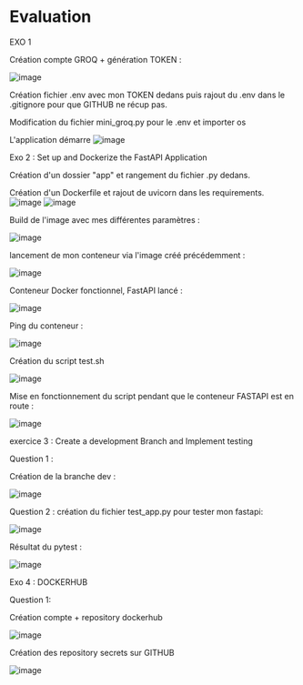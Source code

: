# Evaluation
EXO 1 

Création compte GROQ + génération TOKEN : 

![image](https://github.com/user-attachments/assets/64ffe2ba-4832-41e0-9ee7-af96d32bfb1d)


Création fichier .env avec mon TOKEN dedans puis rajout du .env dans le .gitignore pour que GITHUB ne récup pas.

Modification du fichier mini_groq.py pour le .env et importer os

L'application démarre 
![image](https://github.com/user-attachments/assets/c367ab16-8e8e-4edb-a980-83b803ce79a2)



Exo 2 : Set up and Dockerize the FastAPI Application 

Création d'un dossier "app" et rangement du fichier .py dedans.

Création d'un Dockerfile et rajout de uvicorn dans les requirements.
![image](https://github.com/user-attachments/assets/d45bf0ef-dca4-495f-a063-8f5a27002dc3)
![image](https://github.com/user-attachments/assets/f7172536-96d5-4845-a3ee-fb185c1c26c2)

Build de l'image avec mes différentes paramètres : 

![image](https://github.com/user-attachments/assets/522a105d-11d3-42cf-ae51-78cb4140d5e6)

lancement de mon conteneur via l'image créé précédemment : 

![image](https://github.com/user-attachments/assets/ec0af669-8a4a-4871-8504-f2816aec77b7)


Conteneur Docker fonctionnel, FastAPI lancé : 

![image](https://github.com/user-attachments/assets/5f88b62b-23d2-45d5-a50e-3ab3aed60f93)

Ping du conteneur : 

![image](https://github.com/user-attachments/assets/babcf421-1fd7-4851-9743-4ea019bcbbc8)


Création du script test.sh 

![image](https://github.com/user-attachments/assets/6e84387c-05a7-4ccf-ad42-c46cf65f4161)

Mise en fonctionnement du script pendant que le conteneur FASTAPI est en route : 

![image](https://github.com/user-attachments/assets/85c751b7-5db0-4d9a-9947-3133eb2eb798)


exercice 3 : Create a development Branch and Implement testing 

Question 1 : 

Création de la branche dev : 

![image](https://github.com/user-attachments/assets/997b1f43-2533-4b4b-84fe-64b99e2a06e9)

Question 2 : création du fichier test_app.py pour tester mon fastapi:

![image](https://github.com/user-attachments/assets/b5092aa1-128a-4c4c-a6d7-7e46c6a6f30e)

Résultat du pytest : 

![image](https://github.com/user-attachments/assets/957775c0-373f-41d7-ba83-b94ab56eac3e)



Exo 4 : DOCKERHUB

Question 1: 

Création compte + repository dockerhub

![image](https://github.com/user-attachments/assets/9a7cbbaa-0db5-44f7-876d-c607fb4a1def)

Création des repository secrets sur GITHUB

![image](https://github.com/user-attachments/assets/daaa3061-4ffb-4053-8b02-1cc0ecc268f2)












